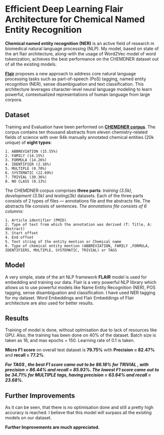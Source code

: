 # **Efficient Deep Learning Flair Architecture for Chemical Named Entity Recognition**

**Chemical named entity recognition (NER)** is an active field of research in biomedical natural language processing (NLP). My model, based on state of the art flair architecture, along-with the usage of Word2Vec model of word tokenization, achieves the best performance on the CHEMDNER dataset out of all the existing models.

**[Flair](https://github.com/flairNLP/flair)** proposes a new approach to address core natural language processing tasks such as part-of-speech (PoS) tagging, named entity recognition (NER), sense disambiguation and text classification. This architecture leverages character-level neural language modeling to learn powerful, contextualized representations of human language from large corpora.

## **Dataset**

Training and Evaluation have been performed on **[CHEMDNER corpus](https://jcheminf.biomedcentral.com/articles/10.1186/1758-2946-7-S1-S2)**. The corpus contains ten thousand abstracts from eleven chemistry-related fields of science with over 84k manually annotated chemical entities (20k unique) of **eight types**:

```
1. ABBREVIATION (15.55%)
2. FAMILY (14.15%)
3. FORMULA (14.26%)
4. IDENTIFIER (2.16%)
5. MULTIPLE (0.70%)
6. SYSTEMATIC (22.69%)
7. TRIVIAL (30.36%)
8. NO CLASS (0.13%)
```


The CHEMDNER corpus comprises **three parts**: *training (3.5k)*, *development (3.5k)* and *testing(3k)* datasets.
Each of the three parts consists of 2 types of files — annotations file and the abstracts file. The abstracts file consists of sentences.
*The annotations file consists of 6 columns:*

```
1. Article identifier (PMID)
2. Type of text from which the annotation was derived (T: Title, A: Abstract)
3. Start offset
4. End offset
5. Text string of the entity mention or Chemical name
6. Type of chemical entity mention (ABBREVIATION, FAMILY ,FORMULA, IDENTIFIERS, MULTIPLE, SYSTEMATIC, TRIVIAL) or TAGS
```

## **Model**

A very simple, state of the art NLP framework **FLAIR** model is used for embedding and training our data. Flair is a very powerful NLP library which allows us to use powerful models like Name Entity Recognition (NER), POS tagging, sense disambiguation and classification.
I have used NER tagging for my dataset. Word Embeddings and Flair Embeddings of Flair architecture are also used for better results.

## **Results**

Training of model is done, without optmisation due to lack of resources like GPU. Also, the training has been done on 40% of the dataset.
Batch size is taken as 16, and max epochs = 150. Learning rate of 0.1 is taken. 

**Micro F1 score** on overall test dataset is **79.75%** with **Precision = 82.47%** and **recall = 77.2%**.

***For TAGS , the best F1 score came out to be 86.18% for TRIVIAL , with precision = 86.44% and recall = 85.93%. The lowest F1 score came out to be 34.71% for MULTIPLE tags, having precision = 63.64% and recall = 23.68%.***

## **Further Improvements**

As it can be seen, that there is no optimisation done and still a pretty high accuracy is reached. I believe that this model will surpass all the existing models on our dataset.

**Further Improvements are much appreciated.**

